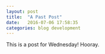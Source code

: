 ```yaml
---
layout: post
title:  "A Past Post"
date:   2016-07-06 17:58:35
categories: blog development
---
```


This is a post for Wednesday! Hooray.
